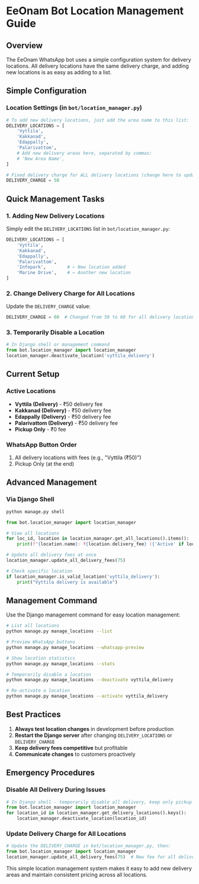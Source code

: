 # EeOnam Bot Location Management Guide

## Overview
The EeOnam WhatsApp bot uses a simple configuration system for delivery locations. All delivery locations have the same delivery charge, and adding new locations is as easy as adding to a list.

## Simple Configuration

### Location Settings (in `bot/location_manager.py`)

```python
# To add new delivery locations, just add the area name to this list:
DELIVERY_LOCATIONS = [
    'Vyttila',
    'Kakkanad', 
    'Edappally',
    'Palarivattom',
    # Add new delivery areas here, separated by commas:
    # 'New Area Name',
]

# Fixed delivery charge for ALL delivery locations (change here to update all):
DELIVERY_CHARGE = 50
```

## Quick Management Tasks

### 1. Adding New Delivery Locations

Simply edit the `DELIVERY_LOCATIONS` list in `bot/location_manager.py`:

```python
DELIVERY_LOCATIONS = [
    'Vyttila',
    'Kakkanad', 
    'Edappally',
    'Palarivattom',
    'Infopark',        # ← New location added
    'Marine Drive',    # ← Another new location
]
```

### 2. Change Delivery Charge for All Locations

Update the `DELIVERY_CHARGE` value:

```python
DELIVERY_CHARGE = 60  # Changed from 50 to 60 for all delivery locations
```

### 3. Temporarily Disable a Location

```python
# In Django shell or management command
from bot.location_manager import location_manager
location_manager.deactivate_location('vyttila_delivery')
```

## Current Setup

### Active Locations
- **Vyttila (Delivery)** - ₹50 delivery fee
- **Kakkanad (Delivery)** - ₹50 delivery fee
- **Edappally (Delivery)** - ₹50 delivery fee
- **Palarivattom (Delivery)** - ₹50 delivery fee
- **Pickup Only** - ₹0 fee

### WhatsApp Button Order
1. All delivery locations with fees (e.g., "Vyttila (₹50)")
2. Pickup Only (at the end)

## Advanced Management

### Via Django Shell

```bash
python manage.py shell
```

```python
from bot.location_manager import location_manager

# View all locations
for loc_id, location in location_manager.get_all_locations().items():
    print(f"{location.name}: ₹{location.delivery_fee} ({'Active' if location.is_active else 'Inactive'})")

# Update all delivery fees at once
location_manager.update_all_delivery_fees(75)

# Check specific location
if location_manager.is_valid_location('vyttila_delivery'):
    print("Vyttila delivery is available")
```

## Management Command

Use the Django management command for easy location management:

```bash
# List all locations
python manage.py manage_locations --list

# Preview WhatsApp buttons
python manage.py manage_locations --whatsapp-preview

# Show location statistics
python manage.py manage_locations --stats

# Temporarily disable a location
python manage.py manage_locations --deactivate vyttila_delivery

# Re-activate a location
python manage.py manage_locations --activate vyttila_delivery
```

## Best Practices

1. **Always test location changes** in development before production
2. **Restart the Django server** after changing `DELIVERY_LOCATIONS` or `DELIVERY_CHARGE`
3. **Keep delivery fees competitive** but profitable
4. **Communicate changes** to customers proactively

## Emergency Procedures

### Disable All Delivery During Issues

```python
# In Django shell - temporarily disable all delivery, keep only pickup
from bot.location_manager import location_manager
for location_id in location_manager.get_delivery_locations().keys():
    location_manager.deactivate_location(location_id)
```

### Update Delivery Charge for All Locations

```python
# Update the DELIVERY_CHARGE in bot/location_manager.py, then:
from bot.location_manager import location_manager
location_manager.update_all_delivery_fees(75)  # New fee for all delivery locations
```

This simple location management system makes it easy to add new delivery areas and maintain consistent pricing across all locations.
